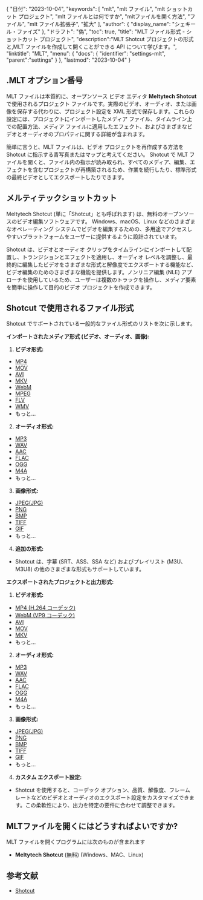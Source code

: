 {
"日付": "2023-10-04",
  "keywords": [
"mlt",
"mlt ファイル",
"mlt ショットカット プロジェクト",
"mlt ファイルとは何ですか",
"mltファイルを開く方法",
"ファイル",
"mlt ファイル拡張子",
"拡大"
],
  "author": {
"display_name": "シェキール・ファイズ"
},
"ドラフト": "偽",
"toc": true,
"title": "MLT ファイル形式 - ショットカット プロジェクト",
  "description":"MLT Shotcut プロジェクトの形式と,MLT ファイルを作成して開くことができる API について学びます。",
"linktitle": "MLT",
  "menu": {
    "docs": {
      "identifier": "settings-mlt",
"parent":"settings"
}
},
"lastmod": "2023-10-04"
}

## .MLT オプション番号

MLT ファイルは本質的に、オープンソース ビデオ エディタ **Meltytech Shotcut** で使用されるプロジェクト ファイルです。実際のビデオ、オーディオ、または画像を保存する代わりに、プロジェクト設定を XML 形式で保存します。これらの設定には、プロジェクトにインポートしたメディア ファイル、タイムライン上での配置方法、メディア ファイルに適用したエフェクト、およびさまざまなビデオとオーディオのプロパティに関する詳細が含まれます。

簡単に言うと、MLT ファイルは、ビデオ プロジェクトを再作成する方法を Shotcut に指示する青写真またはマップと考えてください。 Shotcut で MLT ファイルを開くと、ファイル内の指示が読み取られ、すべてのメディア、編集、エフェクトを含むプロジェクトが再構築されるため、作業を続行したり、標準形式の最終ビデオとしてエクスポートしたりできます。

## メルティテックショットカット

Meltytech Shotcut (単に「Shotcut」とも呼ばれます) は、無料のオープンソースのビデオ編集ソフトウェアです。 Windows、macOS、Linux などのさまざまなオペレーティング システムでビデオを編集するための、多用途でアクセスしやすいプラットフォームをユーザーに提供するように設計されています。

Shotcut は、ビデオとオーディオ クリップをタイムラインにインポートして配置し、トランジションとエフェクトを適用し、オーディオ レベルを調整し、最終的に編集したビデオをさまざまな形式と解像度でエクスポートする機能など、ビデオ編集のためのさまざまな機能を提供します。ノンリニア編集 (NLE) アプローチを使用しているため、ユーザーは複数のトラックを操作し、メディア要素を簡単に操作して目的のビデオ プロジェクトを作成できます。

## Shotcut で使用されるファイル形式

Shotcut でサポートされている一般的なファイル形式のリストを次に示します。

**インポートされたメディア形式 (ビデオ、オーディオ、画像):**

1. **ビデオ形式:**
    








- [MP4](/ja/video/mp4/)
- [MOV](/ja/video/mov/)
- [AVI](/ja/video/avi/)
- [MKV](/ja/video/mkv/)
- [WebM](/ja/video/webm/)
- [MPEG](/ja/video/mpeg/)
- [FLV](/ja/video/flv/)
- [WMV](/ja/video/wmv/)
- もっと...
2. **オーディオ形式:**
    








- [MP3](/ja/audio/mp3/)
- [WAV](/ja/audio/wav/)
- [AAC](/ja/audio/aac/)
- [FLAC](/ja/audio/flac/)
- [OGG](/ja/audio/ogg/)
- [M4A](/ja/audio/m4a/)
- もっと...
3. **画像形式:**
    








- [JPEG(JPG)](/ja/image/jpeg/)
- [PNG](/ja/image/png/)
- [BMP](/ja/image/bmp/)
- [TIFF](/ja/image/tiff/)
- [GIF](/ja/image/gif/)
- もっと...
4. **追加の形式:**
    








- Shotcut は、字幕 (SRT、ASS、SSA など) およびプレイリスト (M3U、M3U8) の他のさまざまな形式もサポートしています。

**エクスポートされたプロジェクトと出力形式:**

1. **ビデオ形式:**
    








- [MP4 (H.264 コーデック)](/ja/video/mp4/)
- [WebM (VP9 コーデック)](/ja/video/webm/)
- [AVI](/ja/video/avi/)
- [MOV](/ja/video/mov/)
- [MKV](/ja/video/mkv/)
- もっと...
2. **オーディオ形式:**
    








- [MP3](/ja/audio/mp3/)
- [WAV](/ja/audio/wav/)
- [AAC](/ja/audio/aac/)
- [FLAC](/ja/audio/flac/)
- [OGG](/ja/audio/ogg/)
- [M4A](/ja/audio/m4a/)
- もっと...
3. **画像形式:**
    








- [JPEG(JPG)](/ja/image/jpeg/)
- [PNG](/ja/image/png/)
- [BMP](/ja/image/bmp/)
- [TIFF](/ja/image/tiff/)
- [GIF](/ja/image/gif/)
- もっと...
4. **カスタム エクスポート設定:**
    








- Shotcut を使用すると、コーデック オプション、品質、解像度、フレーム レートなどのビデオとオーディオのエクスポート設定をカスタマイズできます。この柔軟性により、出力を特定の要件に合わせて調整できます。

## MLTファイルを開くにはどうすればよいですか?

MLT ファイルを開くプログラムには次のものが含まれます

- **Meltytech Shotcut** (無料) (Windows、MAC、Linux)

## 参考文献
* [Shotcut](https://en.wikipedia.org/wiki/Shotcut)
